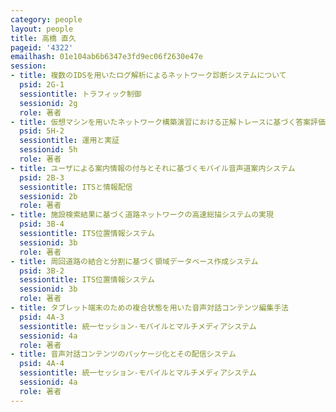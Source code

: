 ```yaml
---
category: people
layout: people
title: 高橋 直久
pageid: '4322'
emailhash: 01e104ab6b6347e3fd9ec06f2630e47e
session:
- title: 複数のIDSを用いたログ解析によるネットワーク診断システムについて
  psid: 2G-1
  sessiontitle: トラフィック制御
  sessionid: 2g
  role: 著者
- title: 仮想マシンを用いたネットワーク構築演習における正解トレースに基づく答案評価システムの提案
  psid: 5H-2
  sessiontitle: 運用と実証
  sessionid: 5h
  role: 著者
- title: ユーザによる案内情報の付与とそれに基づくモバイル音声道案内システム
  psid: 2B-3
  sessiontitle: ITSと情報配信
  sessionid: 2b
  role: 著者
- title: 施設検索結果に基づく道路ネットワークの高速総描システムの実現
  psid: 3B-4
  sessiontitle: ITS位置情報システム
  sessionid: 3b
  role: 著者
- title: 周回道路の結合と分割に基づく領域データベース作成システム
  psid: 3B-2
  sessiontitle: ITS位置情報システム
  sessionid: 3b
  role: 著者
- title: タブレット端末のための複合状態を用いた音声対話コンテンツ編集手法
  psid: 4A-3
  sessiontitle: 統一セッション-モバイルとマルチメディアシステム
  sessionid: 4a
  role: 著者
- title: 音声対話コンテンツのパッケージ化とその配信システム
  psid: 4A-4
  sessiontitle: 統一セッション-モバイルとマルチメディアシステム
  sessionid: 4a
  role: 著者
---
```

